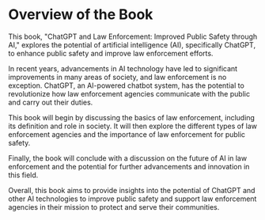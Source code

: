 Overview of the Book
==================================

This book, "ChatGPT and Law Enforcement: Improved Public Safety through AI," explores the potential of artificial intelligence (AI), specifically ChatGPT, to enhance public safety and improve law enforcement efforts.

In recent years, advancements in AI technology have led to significant improvements in many areas of society, and law enforcement is no exception. ChatGPT, an AI-powered chatbot system, has the potential to revolutionize how law enforcement agencies communicate with the public and carry out their duties.

This book will begin by discussing the basics of law enforcement, including its definition and role in society. It will then explore the different types of law enforcement agencies and the importance of law enforcement for public safety.

Finally, the book will conclude with a discussion on the future of AI in law enforcement and the potential for further advancements and innovation in this field.

Overall, this book aims to provide insights into the potential of ChatGPT and other AI technologies to improve public safety and support law enforcement agencies in their mission to protect and serve their communities.
